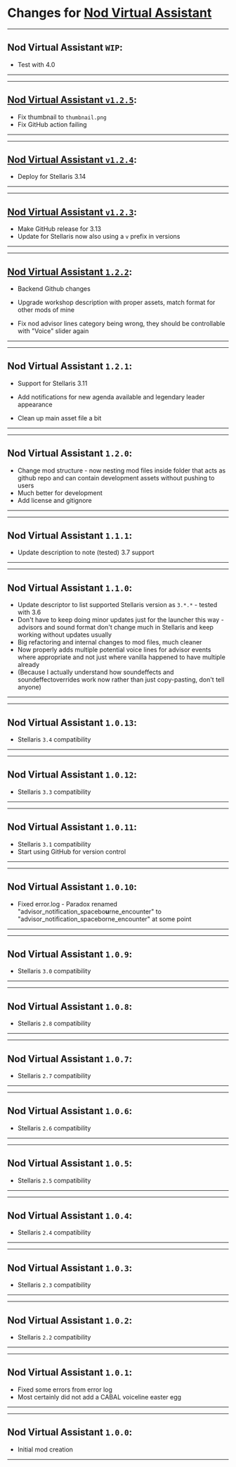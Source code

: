 # Changes for [Nod Virtual Assistant](https://steamcommunity.com/sharedfiles/filedetails/?id=1535597838)

---
## Nod Virtual Assistant `WIP`:
- Test with 4.0
---

---
## [Nod Virtual Assistant `v1.2.5`](https://github.com/Aerolfos/nod_voice_advisor/releases/tag/v1.2.5):
- Fix thumbnail to `thumbnail.png`
- Fix GitHub action failing
---

---
## [Nod Virtual Assistant `v1.2.4`](https://github.com/Aerolfos/nod_voice_advisor/releases/tag/v1.2.4):

- Deploy for Stellaris 3.14
---

---
## [Nod Virtual Assistant `v1.2.3`](https://github.com/Aerolfos/nod_voice_advisor/releases/tag/v1.2.3):

- Make GitHub release for 3.13
- Update for Stellaris now also using a `v` prefix in versions
---

---
## [Nod Virtual Assistant `1.2.2`](https://github.com/Aerolfos/nod_voice_advisor/releases/tag/v1.2.2):

- Backend Github changes
- Upgrade workshop description with proper assets, match format for other mods of mine

- Fix nod advisor lines category being wrong, they should be controllable with "Voice" slider again
---

---
## Nod Virtual Assistant `1.2.1`:
- Support for Stellaris 3.11

- Add notifications for new agenda available and legendary leader appearance
- Clean up main asset file a bit
---

---
## Nod Virtual Assistant `1.2.0`:
- Change mod structure - now nesting mod files inside folder that acts as github repo and can contain development assets without pushing to users
- Much better for development
- Add license and gitignore
---

---
## Nod Virtual Assistant `1.1.1`:
- Update description to note (tested) 3.7 support
---

---
## Nod Virtual Assistant `1.1.0`:
- Update descriptor to list supported Stellaris version as `3.*.*` - tested with 3.6
- Don't have to keep doing minor updates just for the launcher this way - advisors and sound format don't change much in Stellaris and keep working without updates usually
- Big refactoring and internal changes to mod files, much cleaner
- Now properly adds multiple potential voice lines for advisor events where appropriate and not just where vanilla happened to have multiple already
- (Because I actually understand how soundeffects and soundeffectoverrides work now rather than just copy-pasting, don't tell anyone)
---

---
## Nod Virtual Assistant `1.0.13`:
- Stellaris `3.4` compatibility
---

---
## Nod Virtual Assistant `1.0.12`:
- Stellaris `3.3` compatibility
---

---
## Nod Virtual Assistant `1.0.11`:
- Stellaris `3.1` compatibility
- Start using GitHub for version control
---

---
## Nod Virtual Assistant `1.0.10`:
- Fixed error.log - Paradox renamed "advisor_notification_spacebo**u**rne_encounter" to "advisor_notification_spaceborne_encounter" at some point
---

---
## Nod Virtual Assistant `1.0.9`:
- Stellaris `3.0` compatibility
---

---
## Nod Virtual Assistant `1.0.8`:
- Stellaris `2.8` compatibility
---

---
## Nod Virtual Assistant `1.0.7`:
- Stellaris `2.7` compatibility
---

---
## Nod Virtual Assistant `1.0.6`:
- Stellaris `2.6` compatibility
---

---
## Nod Virtual Assistant `1.0.5`:
- Stellaris `2.5` compatibility
---

---
## Nod Virtual Assistant `1.0.4`:
- Stellaris `2.4` compatibility
---

---
## Nod Virtual Assistant `1.0.3`:
- Stellaris `2.3` compatibility
---

---
## Nod Virtual Assistant `1.0.2`:
- Stellaris `2.2` compatibility
---

---
## Nod Virtual Assistant `1.0.1`:
- Fixed some errors from error log
- Most certainly did not add a CABAL voiceline easter egg
---

---
## Nod Virtual Assistant `1.0.0`:
- Initial mod creation
---
